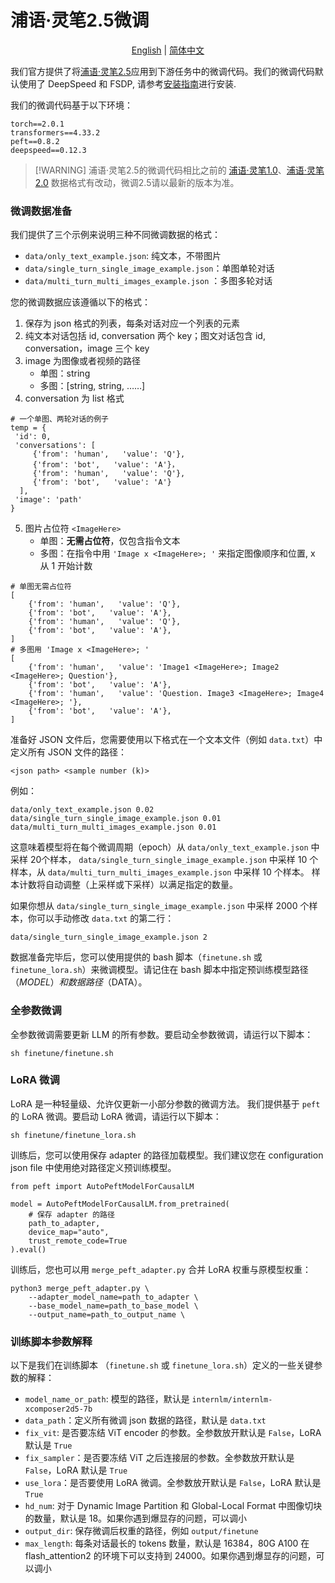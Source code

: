 # 浦语·灵笔2.5微调

<div align="center">

[English](README.md) | [简体中文](README_zh-CN.md)

</div>

我们官方提供了将[浦语·灵笔2.5](https://huggingface.co/internlm/internlm-xcomposer2d5-7b)应用到下游任务中的微调代码。我们的微调代码默认使用了 DeepSpeed 和 FSDP, 请参考[安装指南](../docs/install_CN.md)进行安装.

我们的微调代码基于以下环境：

```
torch==2.0.1
transformers==4.33.2
peft==0.8.2
deepspeed==0.12.3
```

> \[!WARNING\]
> 浦语·灵笔2.5的微调代码相比之前的 [浦语·灵笔1.0](https://github.com/InternLM/InternLM-XComposer/tree/main/InternLM-XComposer-1.0/finetune)、[浦语·灵笔2.0](https://github.com/InternLM/InternLM-XComposer/tree/main/InternLM-XComposer-2.0/finetune/) 数据格式有改动，微调2.5请以最新的版本为准。

### 微调数据准备

我们提供了三个示例来说明三种不同微调数据的格式：

- `data/only_text_example.json`: 纯文本，不带图片
- `data/single_turn_single_image_example.json`：单图单轮对话
- `data/multi_turn_multi_images_example.json` ：多图多轮对话

您的微调数据应该遵循以下的格式：

1. 保存为 json 格式的列表，每条对话对应一个列表的元素
2. 纯文本对话包括 id, conversation 两个 key；图文对话包含 id, conversation，image 三个 key
3. image 为图像或者视频的路径
   - 单图：string
   - 多图：\[string, string, ……\]
4. conversation 为 list 格式

```
# 一个单图、两轮对话的例子
temp = {
 'id': 0,
 'conversations': [
     {'from': 'human',   'value': 'Q'},
     {'from': 'bot',   'value': 'A'}，
     {'from': 'human',   'value': 'Q'},
     {'from': 'bot',   'value': 'A'}
  ],
 'image': 'path'
}
```

5. 图片占位符 `<ImageHere>`
   - 单图：**无需占位符**，仅包含指令文本
   - 多图：在指令中用 `'Image x <ImageHere>; '` 来指定图像顺序和位置,  x 从 1 开始计数

```
# 单图无需占位符
[
    {'from': 'human',   'value': 'Q'},
    {'from': 'bot',   'value': 'A'},
    {'from': 'human',   'value': 'Q'},
    {'from': 'bot',   'value': 'A'},
]
# 多图用 'Image x <ImageHere>; '
[
    {'from': 'human',   'value': 'Image1 <ImageHere>; Image2 <ImageHere>; Question'},
    {'from': 'bot',   'value': 'A'},
    {'from': 'human',   'value': 'Question. Image3 <ImageHere>; Image4 <ImageHere>; '},
    {'from': 'bot',   'value': 'A'},
]
```

准备好 JSON 文件后，您需要使用以下格式在一个文本文件（例如 `data.txt`）中定义所有 JSON 文件的路径：

```
<json path> <sample number (k)>
```

例如：

```
data/only_text_example.json 0.02
data/single_turn_single_image_example.json 0.01
data/multi_turn_multi_images_example.json 0.01
```

这意味着模型将在每个微调周期（epoch）从 `data/only_text_example.json` 中采样 20个样本， `data/single_turn_single_image_example.json` 中采样 10 个样本，从 `data/multi_turn_multi_images_example.json` 中采样 10 个样本。 样本计数将自动调整（上采样或下采样）以满足指定的数量。

如果你想从 `data/single_turn_single_image_example.json` 中采样 2000 个样本，你可以手动修改 `data.txt` 的第二行：

```
data/single_turn_single_image_example.json 2
```

数据准备完毕后，您可以使用提供的 bash 脚本（`finetune.sh` 或 `finetune_lora.sh`）来微调模型。请记住在 bash 脚本中指定预训练模型路径（$MODEL）和数据路径（$DATA）。

### 全参数微调

全参数微调需要更新 LLM 的所有参数。要启动全参数微调，请运行以下脚本：

```
sh finetune/finetune.sh
```

### LoRA 微调

LoRA 是一种轻量级、允许仅更新一小部分参数的微调方法。 我们提供基于 `peft` 的 LoRA 微调。要启动 LoRA 微调，请运行以下脚本：

```
sh finetune/finetune_lora.sh
```

训练后，您可以使用保存 adapter 的路径加载模型。我们建议您在 configuration json file 中使用绝对路径定义预训练模型。

```
from peft import AutoPeftModelForCausalLM

model = AutoPeftModelForCausalLM.from_pretrained(
    # 保存 adapter 的路径
    path_to_adapter,
    device_map="auto",
    trust_remote_code=True
).eval()
```

训练后，您也可以用 `merge_peft_adapter.py` 合并 LoRA 权重与原模型权重：

```
python3 merge_peft_adapter.py \
    --adapter_model_name=path_to_adapter \
    --base_model_name=path_to_base_model \
    --output_name=path_to_output_name \
```

### 训练脚本参数解释

以下是我们在训练脚本 （`finetune.sh` 或 `finetune_lora.sh`）定义的一些关键参数的解释：

- `model_name_or_path`: 模型的路径，默认是 `internlm/internlm-xcomposer2d5-7b`
- `data_path`：定义所有微调 json 数据的路径，默认是 `data.txt`
- `fix_vit`: 是否要冻结 ViT encoder 的参数。全参数放开默认是 `False`，LoRA 默认是 `True`
- `fix_sampler`：是否要冻结 ViT 之后连接层的参数。全参数放开默认是 `False`，LoRA 默认是 `True`
- `use_lora`：是否要使用 LoRA 微调。全参数放开默认是 `False`，LoRA 默认是 `True`
- `hd_num`: 对于 Dynamic Image Partition 和 Global-Local Format 中图像切块的数量，默认是 18。如果你遇到爆显存的问题，可以调小
- `output_dir`: 保存微调后权重的路径，例如 `output/finetune`
- `max_length`: 每条对话最长的 tokens 数量，默认是 16384，80G A100 在 flash_attention2 的环境下可以支持到 24000。如果你遇到爆显存的问题，可以调小
